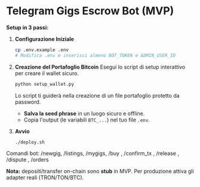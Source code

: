 # Telegram Gigs Escrow Bot (MVP)

**Setup in 3 passi:**

1.  **Configurazione Iniziale**
    ```bash
    cp .env.example .env
    # Modifica .env e inserisci almeno BOT_TOKEN e ADMIN_USER_ID
    ```

2.  **Creazione del Portafoglio Bitcoin**
    Esegui lo script di setup interattivo per creare il wallet sicuro.
    ```bash
    python setup_wallet.py
    ```
    Lo script ti guiderà nella creazione di un file portafoglio protetto da password.
    - **Salva la seed phrase** in un luogo sicuro e offline.
    - Copia l'output (le variabili `BTC_...`) nel tuo file `.env`.

3.  **Avvio**
    ```bash
    ./deploy.sh
    ```
Comandi bot: /newgig, /listings, /mygigs, /buy <id>, /confirm_tx <id> <txid>, /release <id>, /dispute <id> <motivo>, /orders

**Nota:** depositi/transfer on-chain sono **stub** in MVP. Per produzione attiva gli adapter reali (TRON/TON/BTC).
